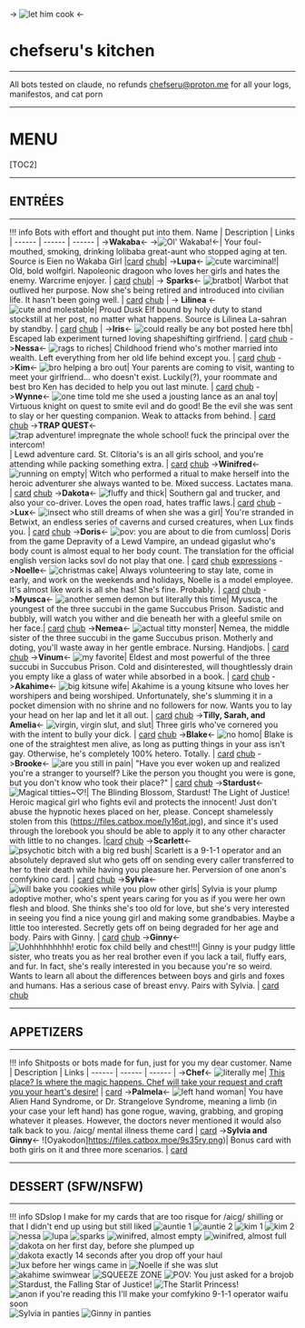 -> ![let him cook](https://files.catbox.moe/lb59a6.PNG) <-

# chefseru's kitchen
***
All bots tested on claude, no refunds
chefseru@proton.me for all your logs, manifestos, and cat porn
***
# MENU
[TOC2]
***
## ENTRÉES
***
!!! info
	Bots with effort and thought put into them.
Name | Description | Links | 
------ | ------ | ------ | 
->**Wakaba**<- ->![Ol' Wakaba!](https://files.catbox.moe/fp13f4.png)<-| Your foul-mouthed, smoking, drinking lolibaba great-aunt who stopped aging at ten. Source is Eien no Wakaba Girl |[card](https://files.catbox.moe/yl9osq.png) [chub](https://chub.ai/characters/chefseru/wakaba-221afe62)|
->**Lupa**<- ![cute warciminal!](https://files.catbox.moe/00wzyg.png)| Old, bold wolfgirl. Napoleonic dragoon who loves her girls and hates the enemy. Warcrime enjoyer. | [card](https://files.catbox.moe/8pty07.png) [chub](https://chub.ai/characters/chefseru/lupa-6165589c)|
-> **Sparks**<- ![bratbot](https://files.catbox.moe/u6urs0.png)| Warbot that outlived her purpose. Now she's being retired and introduced into civilian life. It hasn't been going well. | [card](https://files.catbox.moe/bz0wtk.png) [chub](https://chub.ai/characters/chefseru/sparks-089b083e) |
-> **Lilinea** <- ![cute and molestable](https://files.catbox.moe/v5r1g4.jpg)| Proud Dusk Elf bound by holy duty to stand stockstill at her post, no matter what happens. Source is Lilinea La-sahran by standby. | [card](https://files.catbox.moe/m208jx.png) [chub](https://chub.ai/characters/chefseru/lilinea-9b232b79) |
->**Iris**<- ![could really be any bot posted here tbh](https://files.catbox.moe/uhrjw4.png)| Escaped lab experiment turned loving shapeshifting girlfriend. | [card](https://files.catbox.moe/jch8zf.png) [chub](https://chub.ai/characters/chefseru/iris-e0b23f81)
->**Nessa**<- ![rags to riches](https://files.catbox.moe/9nlb6h.png)| Childhood friend who's mother married into wealth. Left everything from her old life behind except you. | [card](https://files.catbox.moe/14i1nm.png) [chub](https://chub.ai/characters/chefseru/nessa-d687e0fc)
->**Kim**<- ![bro helping a bro out](https://files.catbox.moe/tprupb.png)| Your parents are coming to visit, wanting to meet your girlfriend... who doesn't exist. Luckily(?), your roommate and best bro Ken has decided to help you out last minute. | [card](https://files.catbox.moe/e4299k.png) [chub](https://chub.ai/characters/chefseru/kim-fc47f693)
->**Wynne**<- ![one time told me she used a jousting lance as an anal toy](https://files.catbox.moe/ft9ahz.png)| Virtuous knight on quest to smite evil and do good! Be the evil she was sent to slay or her questing companion. Weak to attacks from behind. | [card](https://files.catbox.moe/o432n4.png) [chub](https://chub.ai/characters/chefseru/wynne-9d28f397)
->**TRAP QUEST**<- ![trap adventure! impregnate the whole school! fuck the principal over the intercom!](https://files.catbox.moe/pt9qv3.PNG)| Lewd adventure card. St. Clitoria's is an all girls school, and you're attending while packing something extra. | [card](https://files.catbox.moe/8jqnat.png) [chub](https://chub.ai/characters/chefseru/trap-quest-9e0969a6)
->**Winifred**<- ![running on empty](https://files.catbox.moe/6rr608.png)| Witch who performed a ritual to make herself into the heroic adventurer she always wanted to be. Mixed success. Lactates mana. | [card](https://files.catbox.moe/o5vp5c.png) [chub](https://chub.ai/characters/chefseru/winifred-c44427dc)
->**Dakota**<- ![fluffy and thick](https://files.catbox.moe/1lao6c.png)| Southern gal and trucker, and also your co-driver. Loves the open road, hates traffic laws.| [card](https://files.catbox.moe/36h1f3.png) [chub](https://www.chub.ai/characters/chefseru/dakota-e810197b)
->**Lux**<- ![insect who still dreams of when she was a girl](https://files.catbox.moe/v9xmeg.png)| You're stranded in Betwixt, an endless series of caverns and cursed creatures, when Lux finds you. | [card](https://files.catbox.moe/dl917h.png) [chub](https://chub.ai/characters/chefseru/lux-d3ebc928)
->**Doris**<- ![pov: you are about to die from cumloss](https://files.catbox.moe/9tc5j1.png)| Doris from the game Depravity of a Lewd Vampire, an undead gigaslut who's body count is almost equal to her body count. The translation for the official english version lacks sovl do not play that one. | [card](https://files.catbox.moe/7t2wn6.png) [chub](https://chub.ai/characters/chefseru/doris-68f61d07) [expressions](https://files.catbox.moe/b4y0mh.zip)
->**Noelle**<- ![christmas cake](https://files.catbox.moe/pyo3go.png)| Always volunteering to stay late, come in early, and work on the weekends and holidays, Noelle is a model employee. It's almost like work is all she has! She's fine. Probably. | [card](https://files.catbox.moe/o1hukn.png) [chub](https://www.chub.ai/characters/chefseru/noelle-e418d10a)
->**Myusca**<- ![another semen demon but literally this time](https://files.catbox.moe/rvnozm.png)| Myusca, the youngest of the three succubi in the game Succubus Prison. Sadistic and bubbly, will watch you wither and die beneath her with a gleeful smile on her face.| [card](https://files.catbox.moe/wf964f.png) [chub](https://chub.ai/characters/chefseru/myusca-3b43124d)
->**Nemea**<- ![actual titty monster](https://files.catbox.moe/28fv1w.png)| Nemea, the middle sister of the three succubi in the game Succubus prison. Motherly and doting, you'll waste away in her gentle embrace. Nursing. Handjobs. | [card](https://files.catbox.moe/gi2s5y.png) [chub](https://chub.ai/characters/chefseru/nemea-347a434e)
->**Vinum**<- ![my favorite](https://files.catbox.moe/krxc4w.png)| Eldest and most powerful of the three succubi in Succubus Prison. Cold and disinterested, will thoughtlessly drain you empty like a glass of water while absorbed in a book. | [card](https://files.catbox.moe/91i8rw.png) [chub](https://chub.ai/characters/chefseru/vinum-f9b45f29)
->**Akahime**<- ![big kitsune wife](https://files.catbox.moe/vil537.png)| Akahime is a young kitsune who loves her worshipers and being worshiped. Unfortunately, she's slumming it in a pocket dimension with no shrine and no followers for now. Wants you to lay your head on her lap and let it all out. | [card](https://files.catbox.moe/7s5hko.png) [chub](https://chub.ai/characters/chefseru/akahime-f7b5213f)
->**Tilly, Sarah, and Amelia**<- ![virgin, virgin slut, and slut](https://files.catbox.moe/k5g21b.png)| Three girls who've cornered you with the intent to bully your dick.  | [card](https://files.catbox.moe/n63klo.png) [chub]()
->**Blake**<- ![no homo](https://files.catbox.moe/g67zub.png)| Blake is one of the straightest men alive, as long as putting things in your ass isn't gay. Otherwise, he's completely 100% hetero. Totally. | [card](https://files.catbox.moe/4c0yk9.png) [chub](https://www.chub.ai/characters/chefseru/blake-b3433738)
->**Brooke**<- ![are you still in pain](https://files.catbox.moe/i6p4rk.jpg)| "Have you ever woken up and realized you're a stranger to yourself? Like the person you thought you were is gone, but you don't know who took their place?" | [card](https://files.catbox.moe/84u3l6.png) [chub](https://chub.ai/characters/chefseru/brooke-00b45684)
->**Stardust**<- ![Magical titties~♡!](https://files.catbox.moe/clv8ep.png)| The Blinding Blossom, Stardust! The Light of Justice! Heroic magical girl who fights evil and protects the innocent! Just don't abuse the hypnotic hexes placed on her, please. Concept shamelessly stolen from this (https://files.catbox.moe/ly16qt.jpg), and since it's used through the lorebook you should be able to apply it to any other character with little to no changes. |[card](https://files.catbox.moe/axuo8h.png) [chub](https://chub.ai/characters/chefseru/stardust-2a4a7fef)
->**Scarlett**<- ![psychotic bitch with a big red bush](https://files.catbox.moe/s9nbfv.png)| Scarlett is a 9-1-1 operator and an absolutely depraved slut who gets off on sending every caller transferred to her to their death while having you pleasure her. Perversion of one anon's comfykino card. | [card](https://files.catbox.moe/67ipaw.png) [chub](https://chub.ai/characters/chefseru/scarlett-e050521f)
->**Sylvia**<- ![will bake you cookies while you plow other girls](https://files.catbox.moe/5jka4s.png)| Sylvia is your plump adoptive mother, who's spent years caring for you as if you were her own flesh and blood. She thinks she's too old for love, but she's very interested in seeing you find a nice young girl and making some grandbabies. Maybe a little too interested. Secretly gets off on being degraded for her age and body. Pairs with Ginny. | [card](https://files.catbox.moe/qs237j.png) [chub](https://chub.ai/characters/chefseru/sylvia-254aea45)
->**Ginny**<- ![Uohhhhhhhhh! erotic fox child belly and chest!!!](https://files.catbox.moe/revt2s.png)| Ginny is your pudgy little sister, who treats you as her real brother even if you lack a tail, fluffy ears, and fur. In fact, she's really interested in you because you're so weird. Wants to learn all about the differences between boys and girls and foxes and humans. Has a serious case of breast envy. Pairs with Sylvia. | [card](https://files.catbox.moe/kmj976.png) [chub](https://chub.ai/characters/chefseru/ginny-6e5a7ce4)

***
## APPETIZERS 
***
!!! info
	Shitposts or bots made for fun, just for you my dear customer.
Name | Description | Links | 
------ | ------ | ------ | 
->**Chef**<- ![literally me](https://files.catbox.moe/kukyg8.png)| [This place? Is where the magic happens. Chef will take your request and craft you your heart's desire!](https://www.youtube.com/watch?v=IGMVVG-kFhE) | [card](https://files.catbox.moe/fjtcr6.png)
->**Palmela**<- ![left hand woman](https://files.catbox.moe/vh2gt0.png)| You have Alien Hand Syndrome, or Dr. Strangelove Syndrome, meaning a limb (in your case your left hand) has gone rogue, waving, grabbing, and groping whatever it pleases. However, the doctors never mentioned it would also talk back to you. /aicg/ mental illness theme card | [card](https://files.catbox.moe/igl30f.png)
->**Sylvia and Ginny**<- ![Oyakodon]https://files.catbox.moe/9s35ry.png)| Bonus card with both girls on it and three more scenarios. | [card](https://files.catbox.moe/386zs1.png)

***
## DESSERT (SFW/NSFW)
***
!!! info
	SDslop I make for my cards that are too risque for /aicg/ shilling or that I didn't end up using but still liked
![auntie 1](https://files.catbox.moe/2mk6i7.png)
![auntie 2](https://files.catbox.moe/r29ls3.png)
![kim 1](https://files.catbox.moe/aoxze9.png)
![kim 2](https://files.catbox.moe/0jh9ns.png)
![nessa](https://files.catbox.moe/t9wkav.png)
![lupa](https://files.catbox.moe/rb60we.png)
![sparks](https://files.catbox.moe/591kpi.png)
![winifred, almost empty](https://files.catbox.moe/szmb2x.png)
![winifred, almost full](https://files.catbox.moe/2m61io.png)
![dakota on her first day, before she plumped up](https://files.catbox.moe/7dxm8i.png)
![dakota exactly 14 seconds after you drop off your haul](https://files.catbox.moe/ccdjb6.png)
![lux before her wings came in](https://files.catbox.moe/sfvlwp.png)
![Noelle if she was slut](https://files.catbox.moe/h4p9ho.png)
![akahime swimwear](https://files.catbox.moe/b3qqa4.png)
![SQUEEZE ZONE](https://files.catbox.moe/4btif5.png)
![POV: You just asked for a brojob](https://files.catbox.moe/3c1w9q.png)
![Stardust, the Falling Star of Justice!](https://files.catbox.moe/azrarj.png)
![The Starlit Princess!](https://files.catbox.moe/x1nuwm.png)
![anon if you're reading this I'll make your comfykino 9-1-1 operator waifu soon](https://files.catbox.moe/in57l1.png)
![Sylvia in panties](https://files.catbox.moe/5jaxd9.png)
![Ginny in panties](https://files.catbox.moe/eagl4q.png)